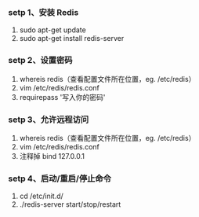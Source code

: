 ### setp 1、安装 Redis

1. sudo apt-get update
2. sudo apt-get install redis-server

### setp 2、设置密码

1. whereis redis（查看配置文件所在位置，eg. /etc/redis）
2. vim /etc/redis/redis.conf
3. requirepass '写入你的密码'

### setp 3、允许远程访问

1. whereis redis（查看配置文件所在位置，eg. /etc/redis）
2. vim /etc/redis/redis.conf
3. 注释掉 bind 127.0.0.1

### setp 4、启动/重启/停止命令

1. cd /etc/init.d/
2. ./redis-server start/stop/restart
